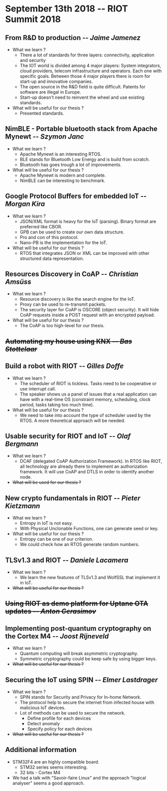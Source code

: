 # September 13th 2018 -- RIOT Summit 2018

## From R&D to production -- _Jaime Jamenez_

- What we learn ?
  - There a lot of standards for three layers: connectivity, application and security
  - The IOT world is divided among 4 major players: System integrators, cloud providers, telecom infrastructure and operators. Each one with specific goals. Between those 4 major players there is room for start-up and innovative companies.
  - The open source in the R&D field is quite difficult. Patents for software are illegal in Europe.
  - Start-up doesn't need to reinvent the wheel and use existing standards.
- What will be useful for our thesis ?
  - Presented standards.

## NimBLE - Portable bluetooth stack from Apache Mynewt -- _Szymon Janc_

- What we learn ?
  - Apache Mynewt is an interesting RTOS.
  - BLE stands for Bluetooth Low Energy and is build from scratch.
  - Bluetooth has goes trough a lot of improvements.
- What will be useful for our thesis ?
  - Apache Mynewt is modern and complete.
  - NimBLE can be interesting to benchmark.

## Google Protocol Buffers for embedded IoT -- _Morgan Kira_

- What we learn ?
  - JSON/XML format is heavy for the IoT (parsing). Binary format are preferred like CBOR.
  - GPB can be used to create our own data structure.
  - Pro and con of this protocol.
  - Nano-PB is the implementation for the IoT.
- What will be useful for our thesis ?
  - RTOS that integrates JSON or XML can be improved with other structured data representation.

## Resources Discovery in CoAP -- _Christian Amsüss_

- What we learn ?
  - Resource discovery is like the search engine for the IoT.
  - Proxy can be used to re-transmit packets.
  - The security layer for CoAP is OSCORE (object security). It will hide CoAP requests inside a POST request with an encrypted payload.
- What will be useful for our thesis ?
  - The CoAP is too high-level for our thesis.

## ~~Automating my house using KNX -- _Bas Stottelaar_~~

## Build a robot with RIOT -- _Gilles Doffe_

- What we learn ?
  - The scheduler of RIOT is tickless. Tasks need to be cooperative or use interrupt call.
  - The speaker shows us a panel of issues that a real application can have with a real-time OS (constraint memory, scheduling, clock period, tasks taking too much time).
- What will be useful for our thesis ?
  - We need to take into account the type of scheduler used by the RTOS. A more theoretical approach will be needed.

## Usable security for RIOT and IoT -- _Olaf Bergmann_

- What we learn ?
  - DCAF (delegated CoAP Authorization Framework). In RTOS like RIOT, all technology are already there to implement an authorization framework. It will use CoAP and DTLS in order to identify another node.
- ~~What will be used for our thesis ?~~

## New crypto fundamentals in RIOT -- _Pieter Kietzmann_

- What we learn ?
  - Entropy in IoT is not easy.
  - With Physical Unclonable Functions, one can generate seed or key.
- What will be useful for our thesis ?
  - Entropy can be one of our criterion.
  - We could check how an RTOS generate random numbers.

## TLSv1.3 and RIOT -- _Daniele Lacamera_

- What we learn ?
  - We learn the new features of TLSv1.3 and WolfSSL that implement it in IoT.
- ~~What will be useful for our thesis ?~~

## ~~Using RIOT as demo platform for Uptane OTA updates -- _Anton Gerasimov_~~

## Implementing post-quantum cryptography on the Cortex M4 -- _Joost Rijneveld_

- What we learn ?
  - Quantum computing will break asymmetric cryptography.
  - Symmetric cryptography could be keep safe by using bigger keys.
- ~~What will be useful for our thesis ?~~

## Securing the IoT using SPIN -- _Elmer Lastdrager_

- What we learn ?
  - SPIN stands for Security and Privacy for In-home Network.
  - The protocol help to secure the internet from infected house with malicious IoT devices.
  - Lot of methods can be used to secure the network.
    - Define profile for each devices
    - Detect anomaly
    - Specify policy for each devices
- ~~What will be useful for our thesis ?~~

## Additional information

- STM32F4 are an highly compatible board.
  - STM32 series seems interesting.
  - 32 bits - Cortex M4
- We had a talk with "Savoir-faire Linux" and the approach "logical analyser" seems a good approach.